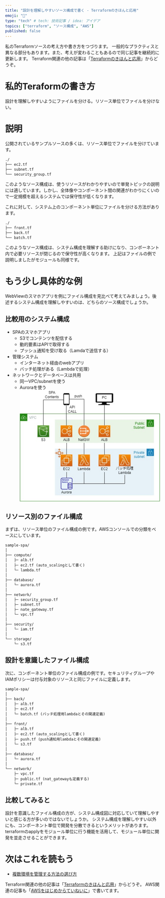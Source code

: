 ```yaml
---
title: "設計を理解しやすいソース構成で書く - Terraformのきほんと応用"
emoji: "🍳"
type: "tech" # tech: 技術記事 / idea: アイデア
topics: ["terraform", "ソース構成", "AWS"]
published: false
---
```

私のTerraformソースの考え方や書き方をつづります。
一般的なプラクティスと異なる部分もあります。また、考えが変わることもあるので同じ記事を継続的に更新します。
Terraform関連の他の記事は「[Terraformのきほんと応用](https://zenn.dev/sway/articles/terraform_index_list)」からどうぞ。

# 私的Teraformの書き方
設計を理解しやすいようにファイルを分ける。リソース単位でファイルを分けない。

# 説明
公開されているサンプルソースの多くは、リソース単位でファイルを分けています。
```
./
├── ec2.tf
├── subnet.tf
└── security_group.tf
```
このようなソース構成は、使うリソースがわかりやすいので単発トピックの説明には適しています。しかし、全体像やコンポーネント間の関連がわかりにくいので一定規模を超えるシステムでは保守性が低くなります。

これに対して、システム上のコンポーネント単位にファイルを分ける方法があります。
```
./
├── front.tf
├── back.tf
└── batch.tf
```
このようなソース構成は、システム構成を理解する助けになり、コンポーネント内で必要リソースが閉じるので保守性が高くなります。
上記はファイルの例で説明しましたがモジュールも同様です。

# もう少し具体的な例
WebViewのスマホアプリを例にファイル構成を見比べて考えてみましょう。後述するシステム構成を理解しやすいのは、どちらのソース構成でしょうか。

## 比較用のシステム構成
- SPAのスマホアプリ
    - S3でコンテンツを配信する
    - 動的要素はAPIで取得する
    - プッシュ通知を受け取る（Lamdaで送信する）
- 管理システム
    - インターネット経由のwebアプリ
    - バッチ処理がある（Lambdaで処理）
- ネットワークとデータベースは共用
    - 同一VPC/subnetを使う
    - Auroraを使う
![system architecture](/images/terraform_style_srcstructure/terraform_style_srcstructure_00.jpg)

## リソース別のファイル構成
まずは、リソース単位のファイル構成の例です。AWSコンソールでの分類をベースにしています。
```
sample-spa/
│
├── compute/
│   ├─ alb.tf
│   ├─ ec2.tf (auto_scalingとして書く)
│   └─ lambda.tf
│
├── database/
│   └─ aurora.tf
│
├── network/
│   ├─ security_group.tf
│   ├─ subnet.tf
│   ├─ nate_gateway.tf
│   └─ vpc.tf
│
├── security/
│   └─ iam.tf
│
└── storage/
    └─ s3.tf
```

## 設計を意識したファイル構成
次に、コンポーネント単位のファイル構成の例です。セキュリティグループやIAMポリシーは付与対象のリソースと同じファイルに定義します。
```
sample-spa/
│
├── back/
│   ├─ alb.tf
│   ├─ ec2.tf
│   └─ batch.tf (バッチ処理用lambdaとその関連定義)
│
├── front/
│   ├─ alb.tf
│   ├─ ec2.tf (auto_scalingとして書く)
│   ├─ push.tf (push通知用lambdaとその関連定義)
│   └─ s3.tf
│
├── database/
│   └─ aurora.tf
│
└── network/
    ├─ vpc.tf
    ├─ public.tf (nat_gatewayも定義する)
    └─ private.tf
```

## 比較してみると
設計を意識したファイル構成の方が、システム構成図に対応していて理解しやすいと感じる方が多いのではないでしょうか。
システム構成を理解しやすい以外にも、コンポーネント単位で開発を分散できるというメリットがあります。terraformのapplyをモジュール単位に行う機能を活用して、モジュール単位に開発を並走させることができます。

# 次はこれを読もう
- [複数環境を管理する方法の選び方](https://zenn.dev/sway/articles/terraform_style_envcomparisontable)

Terraform関連の他の記事は「[Terraformのきほんと応用](https://zenn.dev/sway/articles/terraform_index_list)」からどうぞ。
AWS関連の記事も「[AWSをはじめからていねいに](https://zenn.dev/sway/articles/aws_index_list)」で書いてます。
